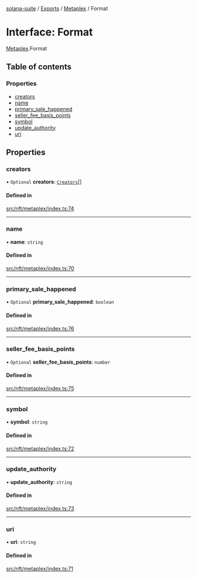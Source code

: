 [solana-suite](../README.md) / [Exports](../modules.md) / [Metaplex](../modules/Metaplex.md) / Format

# Interface: Format

[Metaplex](../modules/Metaplex.md).Format

## Table of contents

### Properties

- [creators](Metaplex.Format.md#creators)
- [name](Metaplex.Format.md#name)
- [primary\_sale\_happened](Metaplex.Format.md#primary_sale_happened)
- [seller\_fee\_basis\_points](Metaplex.Format.md#seller_fee_basis_points)
- [symbol](Metaplex.Format.md#symbol)
- [update\_authority](Metaplex.Format.md#update_authority)
- [uri](Metaplex.Format.md#uri)

## Properties

### creators

• `Optional` **creators**: [`Creators`](Metaplex.Creators.md)[]

#### Defined in

[src/nft/metaplex/index.ts:74](https://github.com/fukaoi/solana-suite/blob/d1cae4f/src/nft/metaplex/index.ts#L74)

___

### name

• **name**: `string`

#### Defined in

[src/nft/metaplex/index.ts:70](https://github.com/fukaoi/solana-suite/blob/d1cae4f/src/nft/metaplex/index.ts#L70)

___

### primary\_sale\_happened

• `Optional` **primary\_sale\_happened**: `boolean`

#### Defined in

[src/nft/metaplex/index.ts:76](https://github.com/fukaoi/solana-suite/blob/d1cae4f/src/nft/metaplex/index.ts#L76)

___

### seller\_fee\_basis\_points

• `Optional` **seller\_fee\_basis\_points**: `number`

#### Defined in

[src/nft/metaplex/index.ts:75](https://github.com/fukaoi/solana-suite/blob/d1cae4f/src/nft/metaplex/index.ts#L75)

___

### symbol

• **symbol**: `string`

#### Defined in

[src/nft/metaplex/index.ts:72](https://github.com/fukaoi/solana-suite/blob/d1cae4f/src/nft/metaplex/index.ts#L72)

___

### update\_authority

• **update\_authority**: `string`

#### Defined in

[src/nft/metaplex/index.ts:73](https://github.com/fukaoi/solana-suite/blob/d1cae4f/src/nft/metaplex/index.ts#L73)

___

### uri

• **uri**: `string`

#### Defined in

[src/nft/metaplex/index.ts:71](https://github.com/fukaoi/solana-suite/blob/d1cae4f/src/nft/metaplex/index.ts#L71)
